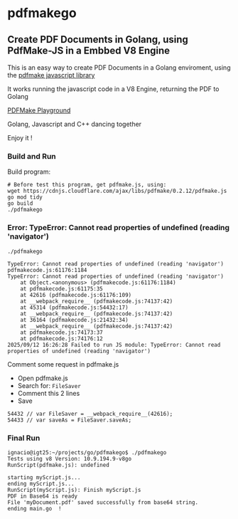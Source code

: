 # pdfmakego

## Create PDF Documents in Golang, using PdfMake-JS in a Embbed V8 Engine

This is an easy way to create PDF Documents in a Golang enviroment, using the [pdfmake javascript library](http://pdfmake.org/index.html#/)

It works running the javascript code in a V8 Engine, returning the PDF to Golang

[PDFMake Playground](http://pdfmake.org/index.html#/)

Golang, Javascript and C++ dancing together


Enjoy it !



### Build and Run

Build program:
```
# Before test this program, get pdfmake.js, using:
wget https://cdnjs.cloudflare.com/ajax/libs/pdfmake/0.2.12/pdfmake.js
go mod tidy
go build
./pdfmakego

```

### Error: TypeError: Cannot read properties of undefined (reading 'navigator')
```
./pdfmakego

TypeError: Cannot read properties of undefined (reading 'navigator')
pdfmakecode.js:61176:1184
TypeError: Cannot read properties of undefined (reading 'navigator')
    at Object.<anonymous> (pdfmakecode.js:61176:1184)
    at pdfmakecode.js:61175:35
    at 42616 (pdfmakecode.js:61176:109)
    at __webpack_require__ (pdfmakecode.js:74137:42)
    at 45314 (pdfmakecode.js:54432:17)
    at __webpack_require__ (pdfmakecode.js:74137:42)
    at 36164 (pdfmakecode.js:21432:34)
    at __webpack_require__ (pdfmakecode.js:74137:42)
    at pdfmakecode.js:74173:37
    at pdfmakecode.js:74176:12
2025/09/12 16:26:28 Failed to run JS module: TypeError: Cannot read properties of undefined (reading 'navigator')

```

Comment some request in pdfmake.js
- Open pdfmake.js
- Search for: ```FileSaver```
- Comment this 2 lines
- Save
```
54432 // var FileSaver = __webpack_require__(42616);
54433 // var saveAs = FileSaver.saveAs;
```

### Final Run
```
ignacio@igt25:~/projects/go/pdfmakego$ ./pdfmakego 
Tests using v8 Version: 10.9.194.9-v8go
RunScript(pdfmake.js): undefined

starting myScript.js...
ending myScript.js...
RunScript(myScript.js): Finish myScript.js
PDF in Base64 is ready
File 'myDocument.pdf' saved successfully from base64 string.
ending main.go  !
```


